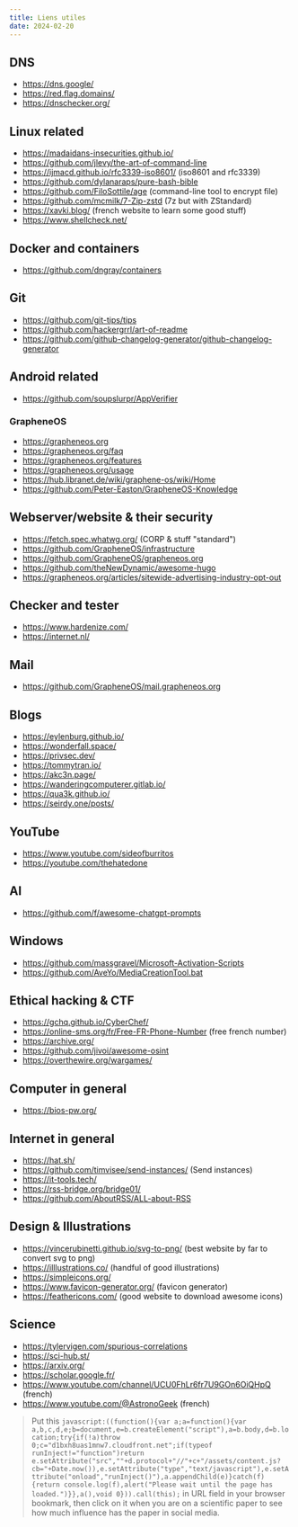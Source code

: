 ```yaml
---
title: Liens utiles
date: 2024-02-20
---
```


## DNS

- <https://dns.google/>
- <https://red.flag.domains/>
- <https://dnschecker.org/>

## Linux related

- <https://madaidans-insecurities.github.io/>
- <https://github.com/jlevy/the-art-of-command-line>
- <https://ijmacd.github.io/rfc3339-iso8601/> (iso8601 and rfc3339)
- <https://github.com/dylanaraps/pure-bash-bible>
- <https://github.com/FiloSottile/age> (command-line tool to encrypt file)
- <https://github.com/mcmilk/7-Zip-zstd> (7z but with ZStandard)
- <https://xavki.blog/> (french website to learn some good stuff)
- <https://www.shellcheck.net/>

## Docker and containers

- <https://github.com/dngray/containers>

## Git

- <https://github.com/git-tips/tips>
- <https://github.com/hackergrrl/art-of-readme>
- <https://github.com/github-changelog-generator/github-changelog-generator>

## Android related

- <https://github.com/soupslurpr/AppVerifier>

### GrapheneOS

- <https://grapheneos.org>
- <https://grapheneos.org/faq>
- <https://grapheneos.org/features>
- <https://grapheneos.org/usage>
- <https://hub.libranet.de/wiki/graphene-os/wiki/Home>
- <https://github.com/Peter-Easton/GrapheneOS-Knowledge>

## Webserver/website & their security

- <https://fetch.spec.whatwg.org/> (CORP & stuff "standard")
- <https://github.com/GrapheneOS/infrastructure>
- <https://github.com/GrapheneOS/grapheneos.org>
- <https://github.com/theNewDynamic/awesome-hugo>
- <https://grapheneos.org/articles/sitewide-advertising-industry-opt-out>

## Checker and tester

- <https://www.hardenize.com/>
- <https://internet.nl/>

## Mail

- <https://github.com/GrapheneOS/mail.grapheneos.org>

## Blogs

- <https://eylenburg.github.io/>
- <https://wonderfall.space/>
- <https://privsec.dev/>
- <https://tommytran.io/>
- <https://akc3n.page/>
- <https://wanderingcomputerer.gitlab.io/>
- <https://qua3k.github.io/>
- <https://seirdy.one/posts/>

## YouTube

- <https://www.youtube.com/sideofburritos>
- <https://youtube.com/thehatedone>

## AI

- <https://github.com/f/awesome-chatgpt-prompts>

## Windows

- <https://github.com/massgravel/Microsoft-Activation-Scripts>
- <https://github.com/AveYo/MediaCreationTool.bat>

## Ethical hacking & CTF

- <https://gchq.github.io/CyberChef/>
- <https://online-sms.org/fr/Free-FR-Phone-Number> (free french number)
- <https://archive.org/>
- <https://github.com/jivoi/awesome-osint>
- <https://overthewire.org/wargames/>

## Computer in general

- <https://bios-pw.org/>

## Internet in general

- <https://hat.sh/>
- <https://github.com/timvisee/send-instances/> (Send instances)
- <https://it-tools.tech/>
- <https://rss-bridge.org/bridge01/>
- <https://github.com/AboutRSS/ALL-about-RSS>

## Design & Illustrations

- <https://vincerubinetti.github.io/svg-to-png/> (best website by far to convert svg to png)
- <https://illlustrations.co/> (handful of good illustrations)
- <https://simpleicons.org/>
- <https://www.favicon-generator.org/> (favicon generator)
- <https://feathericons.com/> (good website to download awesome icons)

## Science

- <https://tylervigen.com/spurious-correlations>
- <https://sci-hub.st/>
- <https://arxiv.org/>
- <https://scholar.google.fr/>
- <https://www.youtube.com/channel/UCU0FhLr6fr7U9GOn6OiQHpQ> (french)
- <https://www.youtube.com/@AstronoGeek> (french)

> Put this `javascript:((function(){var a;a=function(){var a,b,c,d,e;b=document,e=b.createElement("script"),a=b.body,d=b.location;try{if(!a)throw 0;c="d1bxh8uas1mnw7.cloudfront.net";if(typeof runInject!="function")return e.setAttribute("src",""+d.protocol+"//"+c+"/assets/content.js?cb="+Date.now()),e.setAttribute("type","text/javascript"),e.setAttribute("onload","runInject()"),a.appendChild(e)}catch(f){return console.log(f),alert("Please wait until the page has loaded.")}},a(),void 0})).call(this);` in URL field in your browser bookmark, then click on it when you are on a scientific paper to see how much influence has the paper in social media.